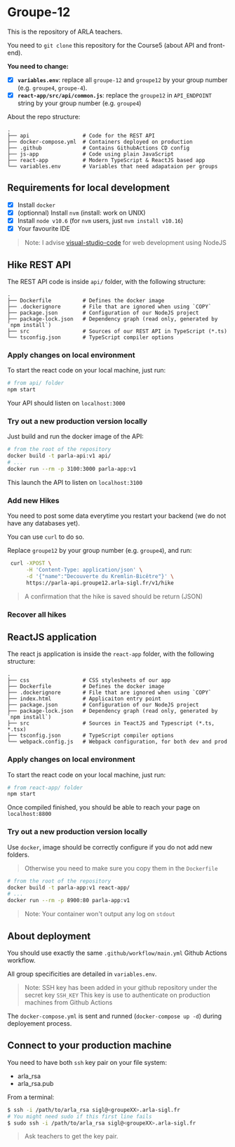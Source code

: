 # Groupe-12

This is the repository of ARLA teachers.

You need to `git clone` this repository for the Course5 (about API and front-end).

**You need to change:**
- [x] **`variables.env`**:  replace all `groupe-12` and `groupe12` by your group number (e.g. `groupe4`, `groupe-4`).
- [x] **`react-app/src/api/common.js`**: replace the `groupe12` in `API_ENDPOINT` string by your group number (e.g. `groupe4`)

About the repo structure:
```
.
├── api                 # Code for the REST API
├── docker-compose.yml  # Containers deployed on production
├── .github             # Contains GithubActions CD config
├── js-app              # Code using plain JavaScript
├── react-app           # Modern TypeScript & ReactJS based app
└── variables.env       # Variables that need adapataion per groups

```

## Requirements for local development

- [x] Install `docker`
- [x] (optionnal) Install `nvm` (install: work on UNIX)
- [x] Install `node v10.6` (for `nvm` users, just `nvm install v10.16`)
- [x] Your favourite IDE
> Note: I advise [visual-studio-code](https://code.visualstudio.com/) for web development using NodeJS


## Hike REST API

The REST API code is inside `api/` folder, with the following structure:
```
.
├── Dockerfile          # Defines the docker image
├── .dockerignore       # File that are ignored when using `COPY`
├── package.json        # Configuration of our NodeJS project
├── package-lock.json   # Dependency graph (read only, generated by `npm install`)
├── src                 # Sources of our REST API in TypeScript (*.ts)
└── tsconfig.json       # TypeScript compiler options
```

### Apply changes on local environment

To start the react code on your local machine, just run:
```bash
# from api/ folder
npm start
```

Your API should listen on `localhost:3000`

### Try out a new production version locally

Just build and run the docker image of the API:

```bash
# from the root of the repository
docker build -t parla-api:v1 api/
# ...
docker run --rm -p 3100:3000 parla-app:v1
```
This launch the API to listen on `localhost:3100`

### Add new Hikes

You need to post some data everytime you restart your backend (we do not have any databases yet).

You can use `curl` to do so.

Replace `groupe12` by your group number (e.g. `groupe4`), and run:

```bash
 curl -XPOST \
      -H 'Content-Type: application/json' \
      -d '{"name":"Decouverte du Kremlin-Bicêtre"}' \
      https://parla-api.groupe12.arla-sigl.fr/v1/hike
```

> A confirmation that the hike is saved should be return (JSON)

### Recover all hikes

## ReactJS application

The react js application is inside the `react-app` folder, with the following structure:
```
.
├── css                 # CSS stylesheets of our app
├── Dockerfile          # Defines the docker image
├── .dockerignore       # File that are ignored when using `COPY`
├── index.html          # Applicaiton entry point
├── package.json        # Configuration of our NodeJS project
├── package-lock.json   # Dependency graph (read only, generated by `npm install`)
├── src                 # Sources in TeactJS and Typescript (*.ts, *.tsx)
├── tsconfig.json       # TypeScript compiler options
└── webpack.config.js   # Webpack configuration, for both dev and prod
```

### Apply changes on local environment

To start the react code on your local machine, just run:
```bash
# from react-app/ folder
npm start
```

Once compiled finished, you should be able to reach your page on `localhost:8800`

### Try out a new production version locally

Use `docker`, image should be correctly configure if you do not add new folders.
> Otherwise you need to make sure you copy them in the `Dockerfile`
```bash
# from the root of the repository
docker build -t parla-app:v1 react-app/
# ...
docker run --rm -p 8900:80 parla-app:v1
```
> Note: Your container won't output any log on `stdout`

## About deployment

You should use exactly the same `.github/workflow/main.yml` Github Actions workflow.

All group specificities are detailed in `variables.env`.
> Note: SSH key has been added in your github repository under the secret key `SSH_KEY`
> This key is use to authenticate on production machines from Github Actions

The `docker-compose.yml` is sent and runned (`docker-compose up -d`) during deployement process.

## Connect to your production machine

You need to have both `ssh` key pair on your file system:
- arla_rsa
- arla_rsa.pub

From a terminal: 
```sh
$ ssh -i /path/to/arla_rsa sigl@<groupeXX>.arla-sigl.fr
# You might need sudo if this first line fails
$ sudo ssh -i /path/to/arla_rsa sigl@<groupeXX>.arla-sigl.fr
```

> Ask teachers to get the key pair.